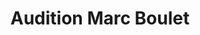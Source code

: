---
title: "Audition Marc Boulet"
url: /choisy-le-roi/audition-marc-boulet/
shop: les appareils auditifs
---